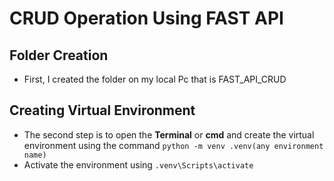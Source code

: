 # CRUD Operation Using FAST API

## Folder Creation
- First, I created the folder on my local Pc that is FAST_API_CRUD

## Creating Virtual Environment
- The second step is to open the **Terminal** or **cmd** and create the virtual environment using the command 
`python -m venv .venv(any environment name)`
- Activate the environment using `.venv\Scripts\activate`